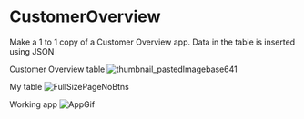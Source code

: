 # CustomerOverview
Make a 1 to 1 copy of a Customer Overview app. Data in the table is inserted using JSON

Customer Overview table 
![thumbnail_pastedImagebase641](https://user-images.githubusercontent.com/74076141/104037325-deee2e00-51d4-11eb-9979-f5e9af5c7695.png)

My table 
![FullSizePageNoBtns](https://user-images.githubusercontent.com/74076141/104037375-f3cac180-51d4-11eb-9e00-c5273247161b.jpg)

Working app
![AppGif](https://user-images.githubusercontent.com/74076141/104318361-96d65080-54df-11eb-8bc3-635cd13274a8.gif)
